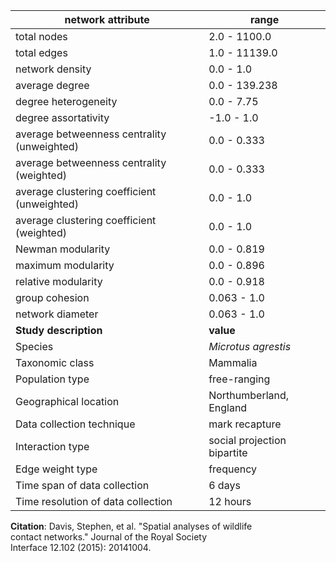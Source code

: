 network attribute|range
---|---
total nodes|2.0 - 1100.0
total edges|1.0 - 11139.0
network density|0.0 - 1.0
average degree|0.0 - 139.238
degree heterogeneity|0.0 - 7.75
degree assortativity|-1.0 - 1.0
average betweenness centrality (unweighted)|0.0 - 0.333
average betweenness centrality (weighted)|0.0 - 0.333
average clustering coefficient (unweighted)|0.0 - 1.0
average clustering coefficient (weighted)|0.0 - 1.0
Newman modularity|0.0 - 0.819
maximum modularity|0.0 - 0.896
relative modularity|0.0 - 0.918
group cohesion|0.063 - 1.0
network diameter|0.063 - 1.0
**Study description**|**value**
Species|*Microtus agrestis*
Taxonomic class|Mammalia
Population type|free-ranging
Geographical location|Northumberland, England
Data collection technique|mark recapture
Interaction type|social projection bipartite
Edge weight type|frequency
Time span of data collection|6 days
Time resolution of data collection|12 hours
**Citation**: Davis, Stephen, et al. "Spatial analyses of wildlife <br> contact networks." Journal of the Royal Society <br> Interface 12.102 (2015): 20141004.